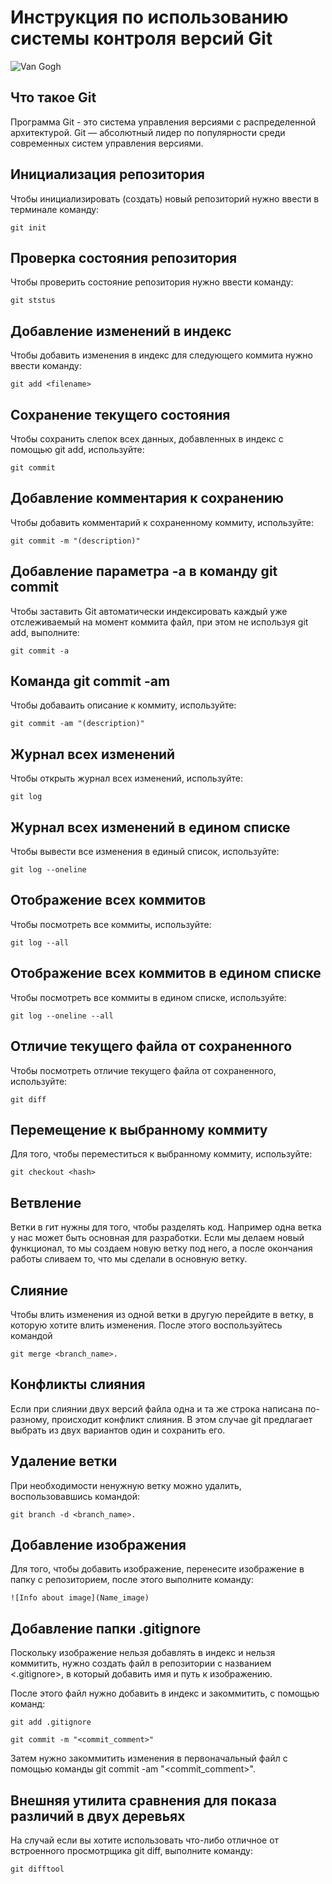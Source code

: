 # **Инструкция по использованию системы контроля версий Git**

![Van Gogh](Autoportrait_de_Vincent_van_Gogh.jpg)

## Что такое Git

Программа Git - это система управления версиями с распределенной архитектурой. Git — абсолютный лидер по популярности среди современных систем управления версиями.

## Инициализация репозитория 

Чтобы инициализировать (создать) новый репозиторий нужно ввести в терминале команду: 

    git init 

## Проверка состояния репозитория

Чтобы проверить состояние репозитория нужно ввести команду: 

    git ststus

## Добавление изменений в индекс 

Чтобы добавить изменения в индекс для следующего коммита нужно ввести команду:

    git add <filename>

## Сохранение текущего состояния

Чтобы сохранить слепок всех данных, добавленных в индекс с помощью git add, используйте:
    
    git commit

## Добавление комментария к сохранению

Чтобы добавить комментарий к сохраненному коммиту, используйте:

    git commit -m "(description)"

## Добавление параметра -a в команду git commit

Чтобы заставить Git автоматически индексировать каждый уже отслеживаемый на момент коммита файл, при этом не используя git add, выполните:

    git commit -a

## Команда git commit -am

Чтобы добаваить описание к коммиту, используйте: 

    git commit -am "(description)"

## Журнал всех изменений 

Чтобы открыть журнал всех изменений, используйте:

    git log

## Журнал всех изменений в едином списке

Чтобы вывести все изменения в единый список, используйте:

    git log --oneline

## Отображение всех коммитов

Чтобы посмотреть все коммиты, используйте:

    git log --all

## Отображение всех коммитов в едином списке

Чтобы посмотреть все коммиты в едином списке, используйте:

    git log --oneline --all

## Отличие текущего файла от сохраненного

Чтобы посмотреть отличие текущего файла от сохраненного, используйте:

    git diff

## Перемещение к выбранному коммиту

Для того, чтобы переместиться к выбранному коммиту, используйте:

    git checkout <hash>

## Ветвление

Ветки в гит нужны для того, чтобы разделять код. Например одна ветка у нас может быть основная для разработки. Если мы делаем новый функционал, то мы создаем новую ветку под него, а после окончания работы сливаем то, что мы сделали в основную ветку.

## Слияние

Чтобы влить изменения из одной ветки в другую перейдите в ветку, в которую хотите влить изменения. После этого воспользуйтесь командой 
    
    git merge <branch_name>.

## Конфликты слияния

Если при слиянии двух версий файла одна и та же строка написана по-разному, происходит конфликт слияния. В этом случае git предлагает выбрать из двух вариантов один и сохранить его.

## Удаление ветки

При необходимости ненужную ветку можно удалить, воспользовавшись командой: 
    
    git branch -d <branch_name>.

## Добавление изображения

Для того, чтобы добавить изображение, перенесите изображение в папку с репозиторием, после этого выполните команду: 

    ![Info about image](Name_image)

## Добавление папки .gitignore

Поскольку изображение нельзя добавлять в индекс и нельзя коммитить, нужно создать файл в репозитории с названием <.gitignore>, в который добавить имя и путь к изображению. 

После этого файл нужно добавить в индекс и закоммитить, с помощью команд: 

    git add .gitignore
    
    git commit -m "<commit_comment>"

Затем нужно закоммитить изменения в первоначальный файл с помощью команды git commit -am "<commit_comment>".

## Внешняя утилита сравнения для показа различий в двух деревьях

На случай если вы хотите использовать что-либо отличное от встроенного просмотрщика git diff, выполните команду:

    git difftool


